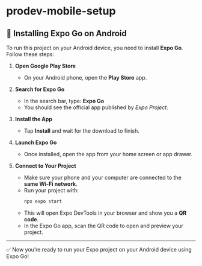 # prodev-mobile-setup

## 📱 Installing Expo Go on Android

To run this project on your Android device, you need to install **Expo Go**. Follow these steps:

1. **Open Google Play Store**

   - On your Android phone, open the **Play Store** app.

2. **Search for Expo Go**

   - In the search bar, type: **Expo Go**
   - You should see the official app published by _Expo Project_.

3. **Install the App**

   - Tap **Install** and wait for the download to finish.

4. **Launch Expo Go**

   - Once installed, open the app from your home screen or app drawer.

5. **Connect to Your Project**
   - Make sure your phone and your computer are connected to the **same Wi-Fi network**.
   - Run your project with:
     ```bash
     npx expo start
     ```
   - This will open Expo DevTools in your browser and show you a **QR code**.
   - In the Expo Go app, scan the QR code to open and preview your project.

---

✅ Now you’re ready to run your Expo project on your Android device using Expo Go!
